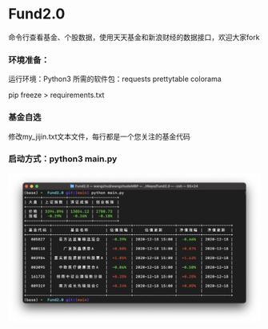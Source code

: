 # Fund2.0
命令行查看基金、个股数据，使用天天基金和新浪财经的数据接口，欢迎大家fork

### 环境准备：
运行环境：Python3 
所需的软件包：requests prettytable colorama

pip freeze > requirements.txt


### 基金自选
修改my_jijin.txt文本文件，每行都是一个您关注的基金代码
### 启动方式：python3 main.py
![效果图](https://github.com/JS-WangZhu/Fund2.0/blob/main/%E6%95%88%E6%9E%9C%E5%9B%BE.jpg)
